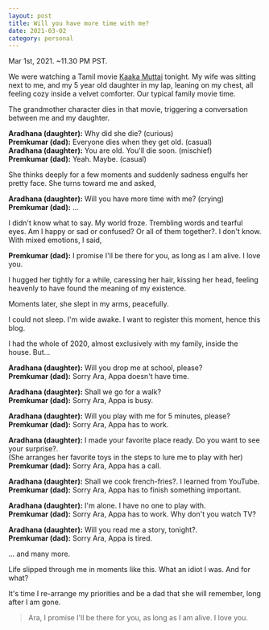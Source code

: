 ```yaml
---
layout: post
title: Will you have more time with me?
date: 2021-03-02
category: personal
---
```


Mar 1st, 2021. ~11.30 PM PST.

We were watching a Tamil movie [Kaaka Muttai](https://www.imdb.com/title/tt3973410/) tonight. My wife was sitting next to me, and my 5 year old daughter in my lap, leaning on my chest, all feeling cozy inside a velvet comforter. Our typical family movie time.

The grandmother character dies in that movie, triggering a conversation between me and my daughter.

**Aradhana (daughter):** Why did she die? (curious)  
**Premkumar (dad):** Everyone dies when they get old. (casual)  
**Aradhana (daughter):** You are old. You'll die soon. (mischief)  
**Premkumar (dad):** Yeah. Maybe. (casual)  

She thinks deeply for a few moments and suddenly sadness engulfs her pretty face. She turns toward me and asked,

**Aradhana (daughter):** Will you have more time with me? (crying)  
**Premkumar (dad):** ...   

I didn't know what to say. My world froze. Trembling words and tearful eyes. Am I happy or sad or confused? Or all of them together?. I don't know. With mixed emotions, I said,

**Premkumar (dad):** I promise I'll be there for you, as long as I am alive. I love you.

I hugged her tightly for a while, caressing her hair, kissing her head, feeling heavenly to have found the meaning of my existence. 

Moments later, she slept in my arms, peacefully. 

I could not sleep. I'm wide awake. I want to register this moment, hence this blog.

I had the whole of 2020, almost exclusively with my family, inside the house. But...

**Aradhana (daughter):** Will you drop me at school, please?  
**Premkumar (dad):** Sorry Ara, Appa doesn't have time.   

**Aradhana (daughter):** Shall we go for a walk?  
**Premkumar (dad):** Sorry Ara, Appa is busy.  

**Aradhana (daughter):** Will you play with me for 5 minutes, please?  
**Premkumar (dad):** Sorry Ara, Appa has to work.  

**Aradhana (daughter):** I made your favorite place ready. Do you want to see your surprise?.  
(She arranges her favorite toys in the steps to lure me to play with her)  
**Premkumar (dad):** Sorry Ara, Appa has a call.  

**Aradhana (daughter):** Shall we cook french-fries?. I learned from YouTube.  
**Premkumar (dad):** Sorry Ara, Appa has to finish something important.  

**Aradhana (daughter):** I'm alone. I have no one to play with.  
**Premkumar (dad):** Sorry Ara, Appa has to work. Why don't you watch TV?  

**Aradhana (daughter):** Will you read me a story, tonight?.  
**Premkumar (dad):** Sorry Ara, Appa is tired.  

... and many more.

Life slipped through me in moments like this. What an idiot I was. And for what?

It's time I re-arrange my priorities and be a dad that she will remember, long after I am gone.

> Ara, I promise I'll be there for you, as long as I am alive.  I love you.

